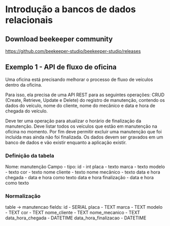 # Introdução a bancos de dados relacionais

## Download beekeeper community

<https://github.com/beekeeper-studio/beekeeper-studio/releases>

## Exemplo 1 - API de fluxo de oficina

Uma oficina está precisando melhorar o processo de fluxo de veículos dentro da oficina.

Para isso, ela precisa de uma API REST para as seguintes operações: CRUD (Create, Retrieve, Update e Delete) do registro de manutenção, contendo os dados do veículo, nome do cliente, nome do mecânico e data e hora de chegada do veículo.

Deve ter uma operação para atualizar o horário de finalização da manutenção. Deve listar todos os veículos que estão em manutenção na oficina no momento. Por fim deve permitir excluir uma manutenção que foi incluída mas ainda não foi finalizada. Os dados devem ser gravados em um banco de dados e vão existir enquanto a aplicação existir.

### Definição da tabela

Nome: manutenção
Campo - tipo:
id - int
placa - texto
marca - texto
modelo - texto
cor - texto
nome cliente - texto
nome mecânico - texto
data e hora chegada - data e hora como texto
data e hora finalização - data e hora como texto

### Normalização

table -> manutencao
fields:
id - SERIAL
placa - TEXT
marca - TEXT
modelo - TEXT
cor - TEXT
nome_cliente - TEXT
nome_mecanico - TEXT
data_hora_chegada - DATETIME
data_hora_finalizacao - DATETIME
